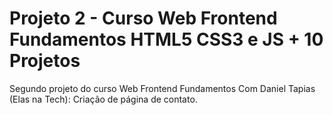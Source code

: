 # Projeto 2 - Curso Web Frontend Fundamentos HTML5 CSS3 e JS + 10 Projetos

Segundo projeto do curso Web Frontend Fundamentos Com Daniel Tapias (Elas na Tech): Criação de página de contato.
